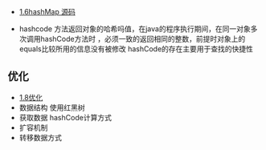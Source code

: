 - [1.6hashMap 源码](https://juejin.im/entry/58f3052aac502e006c2e8e18)

- hashcode 方法返回对象的哈希吗值，在java的程序执行期间，在同一对象多次调用hashCode方法时
，必须一致的返回相同的整数，前提时对象上的equals比较所用的信息没有被修改
hashCode的存在主要用于查找的快捷性

## 优化
- [1.8优化](https://juejin.im/post/5aa5d8d26fb9a028d2079264)
- 数据结构
使用红黑树
- 获取数据
hashCode计算方式
- 扩容机制
- 转移数据方式




